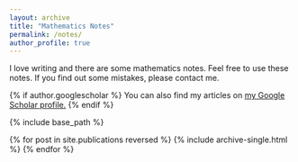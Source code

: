 ```yaml
---
layout: archive
title: "Mathematics Notes"
permalink: /notes/
author_profile: true
---
```


I love writing and there are some mathematics notes. Feel free to use these notes. If you find out some mistakes, please contact me.

{% if author.googlescholar %}
  You can also find my articles on <u><a href="{{author.googlescholar}}">my Google Scholar profile</a>.</u>
{% endif %}

{% include base_path %}

{% for post in site.publications reversed %}
  {% include archive-single.html %}
{% endfor %}

